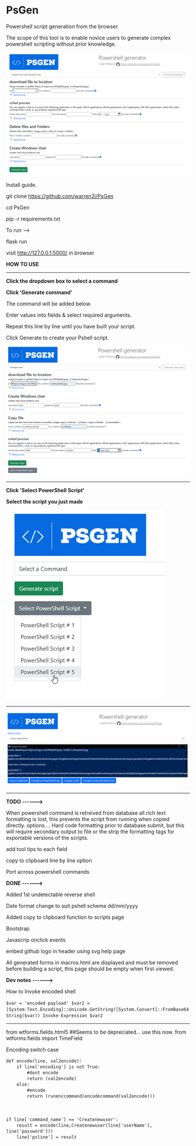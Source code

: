 # PsGen

Powershell script generation from the browser.

The scope of this tool is to enable novice users to generate complex powershell scripting without prior knowledge.

![alt text](https://github.com/warren2i/PsGen/blob/master/Screenshots/2022-01-06%2019_15_45-Line%20logging.png?raw=true)

Install guide.

git clone https://github.com/warren2i/PsGen

cd PsGen

pip -r requirements.txt

To run -->

flask run

visit  http://127.0.0.1:5000/ in browser

**HOW TO USE**

****

**Click the dropdown box to select a command**

**Click 'Generate command'**

The command will be added below.

Enter values into fields & select required arguments.

Repeat this line by line until you have built your script.

Click Generate to create your Pshell script.

![alt text](https://github.com/warren2i/PsGen/blob/master/Screenshots/generating_script.png?raw=true)

****

**Click 'Select PowerShell Script'**

**Select the script you just made**

![alt text](https://github.com/warren2i/PsGen/blob/master/Screenshots/select_script.png?raw=true)

****

![alt text](https://github.com/warren2i/PsGen/blob/master/Screenshots/psscrip.png?raw=true)

****

**TODO ------>**

When powershell command is retreived from database all rich text formatting is lost, this prevents the script from
running when copied directly. options.... Hard code formatting prior to database submit, but this will require secondary
output to file or the strip the formatting tags for exportable versions of the scripts.

add tool tips to each field

copy to clipboard line by line option

Port across powershell commands

**DONE ------>**

Added 1st undetectable reverse shell

Date format change to suit pshell schema dd/mm/yyyy

Added copy to clipboard function to scripts page

Bootstrap

Javascrip onclick events

embed github logo in header using svg help page

All generated forms in macros.html are displayed and must be removed before building a script, this page should be empty
when first viewed.

**Dev notes ------>**

How to Invoke encoded shell

`$var = 'encoded payload' $var2 = [System.Text.Encoding]::Unicode.GetString([System.Convert]::FromBase64String($var))
Invoke-Expression $var2`

****

from wtforms.fields.html5 ##Seems to be depreciated... use this now. from wtforms.fields import TimeField

Encoding switch case

    def encode(line, val2encode):
        if line['encoding'] is not True:
            #dont encode
            return (val2encode)
        else:
            #encode
            return (runenccommand(encodecommand(val2encode)))

    
    
    if line['command_name'] == 'Createnewuser':
        result = encode(line,Createnewuser(line['userName'], line['password']))
        line['psline'] = result